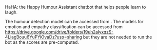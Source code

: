 HaHA: the Happy Humour Assistant chatbot that helps people learn to laugh.

The humour detection model can be accessed from .
The models for emotion and empathy classification can be accessed from https://drive.google.com/drive/folders/19uh2aIyxqzS-4LiagBouu6YuPYiOvaDz?usp=sharing but they are not needed to run the bot as the scores are pre-computed.
